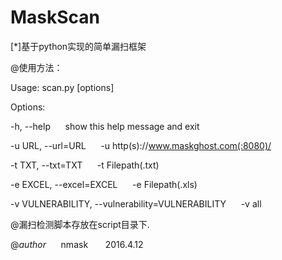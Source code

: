 # MaskScan
[*]基于python实现的简单漏扫框架</br>

@使用方法：</br>

Usage: scan.py [options]</br>

Options:</br>

  -h, --help&nbsp;&nbsp;&nbsp;&nbsp;&nbsp;       show this help message and exit</br>
  
  -u URL, --url=URL&nbsp;&nbsp;&nbsp;&nbsp;&nbsp;       -u http(s)://www.maskghost.com(:8080)/</br>
  
  -t TXT, --txt=TXT&nbsp;&nbsp;&nbsp;&nbsp;&nbsp;       -t Filepath(.txt)</br>
  
  -e EXCEL, --excel=EXCEL&nbsp;&nbsp;&nbsp;&nbsp;&nbsp;     -e Filepath(.xls)</br>
  
  -v VULNERABILITY, --vulnerability=VULNERABILITY&nbsp;&nbsp;&nbsp;&nbsp;&nbsp;     -v all</br>
  
@漏扫检测脚本存放在script目录下.</br>

@_author_&nbsp;&nbsp;&nbsp;&nbsp;&nbsp;     nmask   &nbsp;&nbsp;&nbsp;&nbsp;&nbsp;  2016.4.12

